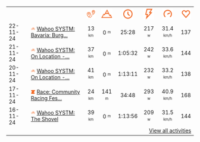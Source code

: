 <table>
    <tr>
        <th></th>
        <th></th>
        <th align="center"><img src="https://raw.githubusercontent.com/robiningelbrecht/strava-activities/master/public/distance.svg" width="30" alt="distance" title="distance"/></th>
        <th align="center"><img src="https://raw.githubusercontent.com/robiningelbrecht/strava-activities/master/public/elevation.svg" width="30" alt="elevation" title="elevation"/></th>
        <th align="center"><img src="https://raw.githubusercontent.com/robiningelbrecht/strava-activities/master/public/time.svg" width="30" alt="time" title="time"/></th>
        <th align="center"><img src="https://raw.githubusercontent.com/robiningelbrecht/strava-activities/master/public/average-watt.svg" width="30" alt="average watts" title="average watts"/></th>
        <th align="center"><img src="https://raw.githubusercontent.com/robiningelbrecht/strava-activities/master/public/average-speed.svg" width="30" alt="average speed" title="average speed"/></th>
        <th align="center"><img src="https://raw.githubusercontent.com/robiningelbrecht/strava-activities/master/public/heart-rate.svg" width="30" alt="average heart rate" title="average heart rate"/></th>
    </tr>
            <tr>
            <td>22-11-24</td>
            <td>
                <img src="https://raw.githubusercontent.com/robiningelbrecht/strava-activities/master/public/activity-ride.svg" width="12" alt="Wahoo SYSTM: Bavaria: Burgberg" title="Wahoo SYSTM: Bavaria: Burgberg"/>
<a href="https://www.strava.com/activities/12958180845" title="Kcal: 332 | Gear: None ">Wahoo SYSTM: Bavaria: Burg...</a>
            </td>
            <td align="center">13 <sup><sub>km</sub></sup></td>
            <td align="center">0 <sup><sub>m</sub></sup></td>
            <td align="center">25:28</td>
            <td align="center">217 <sup><sub>w</sub></sup></td>
            <td align="center">31.4 <sup><sub>km/h</sub></sup></td>
            <td align="center">137</td>
        </tr>
            <tr>
            <td>21-11-24</td>
            <td>
                <img src="https://raw.githubusercontent.com/robiningelbrecht/strava-activities/master/public/activity-ride.svg" width="12" alt="Wahoo SYSTM: On Location - Classic Climbs of France: Alpe d&#039;Huez" title="Wahoo SYSTM: On Location - Classic Climbs of France: Alpe d&#039;Huez"/>
<a href="https://www.strava.com/activities/12951704537" title="Kcal: 952 | Gear: None ">Wahoo SYSTM: On Location -...</a>
            </td>
            <td align="center">37 <sup><sub>km</sub></sup></td>
            <td align="center">0 <sup><sub>m</sub></sup></td>
            <td align="center">1:05:32</td>
            <td align="center">242 <sup><sub>w</sub></sup></td>
            <td align="center">33.6 <sup><sub>km/h</sub></sup></td>
            <td align="center">144</td>
        </tr>
            <tr>
            <td>20-11-24</td>
            <td>
                <img src="https://raw.githubusercontent.com/robiningelbrecht/strava-activities/master/public/activity-ride.svg" width="12" alt="Wahoo SYSTM: On Location - Classic Climbs of France: Col de la Couillole" title="Wahoo SYSTM: On Location - Classic Climbs of France: Col de la Couillole"/>
<a href="https://www.strava.com/activities/12944557154" title="Kcal: 1021 | Gear: None ">Wahoo SYSTM: On Location -...</a>
            </td>
            <td align="center">41 <sup><sub>km</sub></sup></td>
            <td align="center">0 <sup><sub>m</sub></sup></td>
            <td align="center">1:13:11</td>
            <td align="center">232 <sup><sub>w</sub></sup></td>
            <td align="center">33.2 <sup><sub>km/h</sub></sup></td>
            <td align="center">138</td>
        </tr>
            <tr>
            <td>17-11-24</td>
            <td>
                                <img src="https://raw.githubusercontent.com/robiningelbrecht/strava-activities/master/public/activity-virtual-ride-zwift.svg" width="12" alt="Race: Community Racing Festival" title="Race: Community Racing Festival"/>
<a href="https://www.strava.com/activities/12924085045" title="Kcal: 623 | Gear: None ">Race: Community Racing Fes...</a>
            </td>
            <td align="center">24 <sup><sub>km</sub></sup></td>
            <td align="center">141 <sup><sub>m</sub></sup></td>
            <td align="center">34:48</td>
            <td align="center">293 <sup><sub>w</sub></sup></td>
            <td align="center">40.9 <sup><sub>km/h</sub></sup></td>
            <td align="center">168</td>
        </tr>
            <tr>
            <td>16-11-24</td>
            <td>
                <img src="https://raw.githubusercontent.com/robiningelbrecht/strava-activities/master/public/activity-ride.svg" width="12" alt="Wahoo SYSTM: The Shovel" title="Wahoo SYSTM: The Shovel"/>
<a href="https://www.strava.com/activities/12910897730" title="Kcal: 928 | Gear: None ">Wahoo SYSTM: The Shovel</a>
            </td>
            <td align="center">39 <sup><sub>km</sub></sup></td>
            <td align="center">0 <sup><sub>m</sub></sup></td>
            <td align="center">1:13:56</td>
            <td align="center">209 <sup><sub>w</sub></sup></td>
            <td align="center">31.5 <sup><sub>km/h</sub></sup></td>
            <td align="center">144</td>
        </tr>
                <tr>
            <td colspan="8" align="right"><a href="https://github.com/robiningelbrecht/strava-activities#activities">View all activities</a></td>
        </tr>
    </table>
